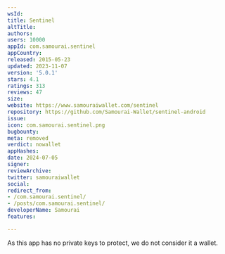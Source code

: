 ```yaml
---
wsId: 
title: Sentinel
altTitle: 
authors: 
users: 10000
appId: com.samourai.sentinel
appCountry: 
released: 2015-05-23
updated: 2023-11-07
version: '5.0.1'
stars: 4.1
ratings: 313
reviews: 47
size: 
website: https://www.samouraiwallet.com/sentinel
repository: https://github.com/Samourai-Wallet/sentinel-android
issue: 
icon: com.samourai.sentinel.png
bugbounty: 
meta: removed
verdict: nowallet
appHashes: 
date: 2024-07-05
signer: 
reviewArchive: 
twitter: samouraiwallet
social: 
redirect_from:
- /com.samourai.sentinel/
- /posts/com.samourai.sentinel/
developerName: Samourai
features: 

---
```


As this app has no private keys to protect, we do not consider it a wallet.
